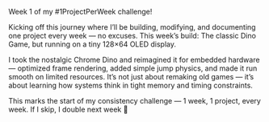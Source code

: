 Week 1 of my #1ProjectPerWeek challenge!

Kicking off this journey where I’ll be building, modifying, and documenting one project every week — no excuses.
This week’s build: The classic Dino Game, but running on a tiny 128×64 OLED display.

I took the nostalgic Chrome Dino and reimagined it for embedded hardware — optimized frame rendering, added simple jump physics, and made it run smooth on limited resources.
It’s not just about remaking old games — it’s about learning how systems think in tight memory and timing constraints.

This marks the start of my consistency challenge — 1 week, 1 project, every week.
If I skip, I double next week 😤
